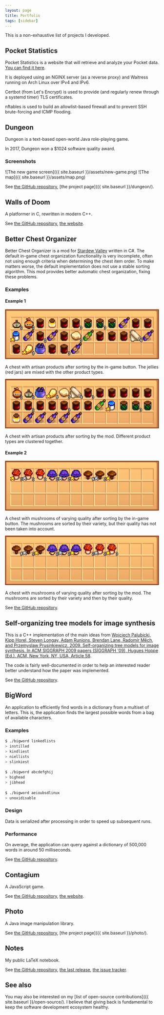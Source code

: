 ```yaml
---
layout: page
title: Portfolio
tags: [sidebar]
---
```


This is a non-exhaustive list of projects I developed.

## Pocket Statistics

Pocket Statistics is a website that will retrieve and analyze your Pocket data. [You can find it here](https://pocketstatistics.bernardosulzbach.com/).

It is deployed using an NGINX server (as a reverse proxy) and Waitress running on Arch Linux over IPv4 and IPv6.

Certbot (from Let's Encrypt) is used to provide (and regularly renew through a systemd timer) TLS certificates.

nftables is used to build an allowlist-based firewall and to prevent SSH brute-forcing and ICMP flooding.

## Dungeon

Dungeon is a text-based open-world Java role-playing game.

In 2017, Dungeon won a $1024 software quality award.

### Screenshots

![The new game screen]({{ site.baseurl }}/assets/new-game.png)
![The map]({{ site.baseurl }}/assets/map.png)

See [the GitHub repository](https://github.com/bernardosulzbach/dungeon/), [the project page]({{ site.baseurl }}/dungeon/).

## Walls of Doom

A platformer in C, rewritten in modern C++.

See [the GitHub repository](https://github.com/walls-of-doom/walls-of-doom/), [the website](https://walls-of-doom.github.io/).

## Better Chest Organizer 

Better Chest Organizer is a mod for [Stardew Valley](https://www.stardewvalley.net/) written in C#.
The default in-game chest organization functionality is very incomplete, often not using enough criteria when determining the chest item order.
To make matters worse, the default implementation does not use a stable sorting algorithm.
This mod provides better automatic chest organization, fixing these problems.

### Examples

#### Example 1

<p align="center">
  <img src="https://github.com/bernardosulzbach/BetterChestOrganizer/raw/master/images/example-1-1.png"
       alt="A chest with artisan products after sorting by the in-game button">
  <figcaption>A chest with artisan products after sorting by the in-game button. The jellies (red jars) are mixed with the other product types.</figcaption>
</p>

<p align="center">
  <img src="https://github.com/bernardosulzbach/BetterChestOrganizer/raw/master/images/example-1-2.png"
       alt="A chest with artisan products after sorting by the mod">
   <figcaption>A chest with artisan products after sorting by the mod. Different product types are clustered together.</figcaption>
</p>

#### Example 2

<p align="center">
  <img src="https://github.com/bernardosulzbach/BetterChestOrganizer/raw/master/images/example-2-1.png"
       alt="A chest with mushrooms of varying quality after sorting by the in-game button">
  <figcaption>A chest with mushrooms of varying quality after sorting by the in-game button. The mushrooms are sorted by their variety, but their quality has not been taken into account.</figcaption>
</p>

<p align="center">
  <img src="https://github.com/bernardosulzbach/BetterChestOrganizer/raw/master/images/example-2-2.png"
       alt="A chest with mushrooms of varying quality after sorting by the mod">
  <figcaption>A chest with mushrooms of varying quality after sorting by the mod. The mushrooms are sorted by their variety and then by their quality.</figcaption>
</p>

See [the GitHub repository](https://github.com/bernardosulzbach/BetterChestOrganizer).

## Self-organizing tree models for image synthesis

This is a C++ implementation of the main ideas from [Wojciech Palubicki, Kipp Horel, Steven Longay, Adam Runions, Brendan Lane, Radomír Měch, and Przemyslaw Prusinkiewicz. 2009. Self-organizing tree models for image synthesis. In ACM SIGGRAPH 2009 papers (SIGGRAPH '09), Hugues Hoppe (Ed.). ACM, New York, NY, USA, Article 58](https://doi.org/10.1145/1576246.1531364).

The code is fairly well-documented in order to help an interested reader better understand how the paper was implemented.

See [the GitHub repository](https://github.com/bernardosulzbach/self-organizing-tree-models).

## BigWord

An application to efficiently find words in a dictionary from a multiset of letters.
This is, the application finds the largest possible words from a bag of available characters.

### Examples

```bash
$ ./bigword linkedlists
> instilled
> kindliest
> niellists
> slinkiest

$ ./bigword abcdefghij
> bighead
> jibhead

$ ./bigword aeioubsdlinux
> unoxidisable
```

### Design

Data is serialized after processing in order to speed up subsequent runs.

### Performance

On average, the application can query against a dictionary of 500,000 words in around 50 milliseconds.

See [the GitHub repository](https://github.com/bernardosulzbach/bigword).

## Contagium

A JavaScript game.

See [the GitHub repository](https://github.com/contagium/contagium/), [the website](http://contagium.github.io/).

## Photo

A Java image manipulation library.

See [the GitHub repository](https://github.com/bernardosulzbach/photo/), [the project page]({{ site.baseurl }}/photo/).

## Notes

My public LaTeX notebook.

See [the GitHub repository](https://github.com/bernardosulzbach/notes/), [the last release](https://github.com/bernardosulzbach/notes/releases/latest/), [the issue tracker](https://github.com/bernardosulzbach/notes/issues/).

## See also

You may also be interested on my [list of open-source contributions]({{ site.baseurl }}/open-source/).
I believe that giving back is fundamental to keep the software development ecosystem healthy.
